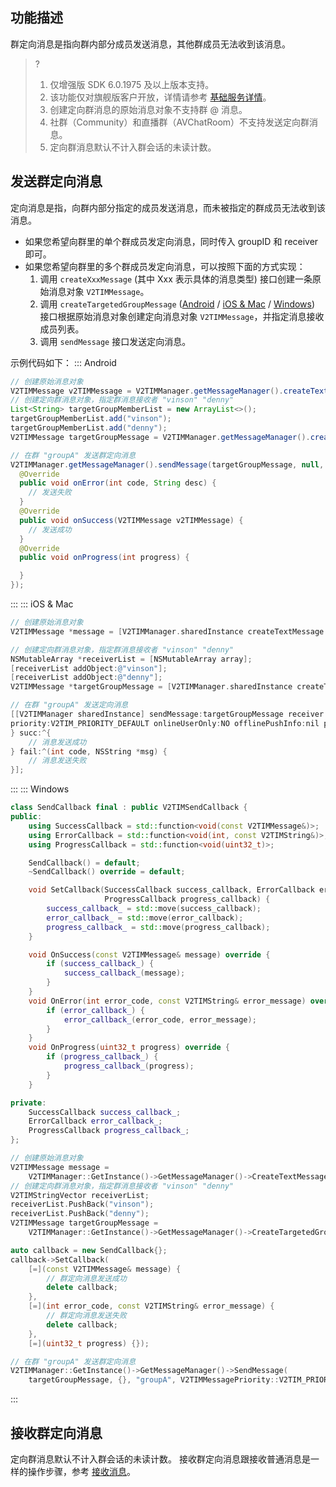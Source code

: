 ## 功能描述
群定向消息是指向群内部分成员发送消息，其他群成员无法收到该消息。

> ?
> 1. 仅增强版 SDK 6.0.1975 及以上版本支持。
> 2. 该功能仅对旗舰版客户开放，详情请参考 [基础服务详情](https://intl.cloud.tencent.com/document/product/1047/34350)。
> 3. 创建定向群消息的原始消息对象不支持群 @ 消息。
> 4. 社群（Community）和直播群（AVChatRoom）不支持发送定向群消息。
> 5. 定向群消息默认不计入群会话的未读计数。

## 发送群定向消息
定向消息是指，向群内部分指定的成员发送消息，而未被指定的群成员无法收到该消息。

* 如果您希望向群里的单个群成员发定向消息，同时传入 groupID 和 receiver 即可。
* 如果您希望向群里的多个群成员发定向消息，可以按照下面的方式实现：
  1. 调用 `createXxxMessage` (其中 Xxx 表示具体的消息类型) 接口创建一条原始消息对象 `V2TIMMessage`。
  2. 调用 `createTargetedGroupMessage` ([Android](https://im.sdk.qcloud.com/doc/en/classcom_1_1tencent_1_1imsdk_1_1v2_1_1V2TIMMessageManager.html#a4def1515746b2840e4b82047a53b91a2) / [iOS & Mac](https://im.sdk.qcloud.com/doc/en/categoryV2TIMManager_07Message_08.html#a8bddd2f566a53362b4da5448fdd18fbc) / [Windows](https://im.sdk.qcloud.com/doc/en/classV2TIMMessageManager.html#aceeef38fd6308e91154cdd8310c6012f)) 接口根据原始消息对象创建定向消息对象 `V2TIMMessage`，并指定消息接收成员列表。
  3. 调用 `sendMessage` 接口发送定向消息。

示例代码如下：
<dx-tabs>
::: Android
```java
// 创建原始消息对象
V2TIMMessage v2TIMMessage = V2TIMManager.getMessageManager().createTextMessage("这是一个群定向消息");
// 创建定向群消息对象，指定群消息接收者 "vinson" "denny"
List<String> targetGroupMemberList = new ArrayList<>();
targetGroupMemberList.add("vinson");
targetGroupMemberList.add("denny");
V2TIMMessage targetGroupMessage = V2TIMManager.getMessageManager().createTargetedGroupMessage(v2TIMMessage, targetGroupMemberList);

// 在群 "groupA" 发送群定向消息
V2TIMManager.getMessageManager().sendMessage(targetGroupMessage, null, "groupA",  V2TIMMessage.V2TIM_PRIORITY_DEFAULT, false, null, new V2TIMSendCallback<V2TIMMessage>() {
  @Override
  public void onError(int code, String desc) {
  	// 发送失败
  }
  @Override
  public void onSuccess(V2TIMMessage v2TIMMessage) {
  	// 发送成功
  }
  @Override
  public void onProgress(int progress) {

  }
});
```
:::
::: iOS & Mac
```objectivec
// 创建原始消息对象
V2TIMMessage *message = [V2TIMManager.sharedInstance createTextMessage:@"这是一个群定向消息"];

// 创建定向群消息对象，指定群消息接收者 "vinson" "denny"
NSMutableArray *receiverList = [NSMutableArray array];
[receiverList addObject:@"vinson"];
[receiverList addObject:@"denny"];
V2TIMMessage *targetGroupMessage = [V2TIMManager.sharedInstance createTargetedGroupMessage:message receiverList:receiverList];

// 在群 "groupA" 发送定向消息
[[V2TIMManager sharedInstance] sendMessage:targetGroupMessage receiver:nil groupID:@"groupA"
priority:V2TIM_PRIORITY_DEFAULT onlineUserOnly:NO offlinePushInfo:nil progress:^(uint32_t progress) {
} succ:^{
    // 消息发送成功
} fail:^(int code, NSString *msg) {
    // 消息发送失败
}];
```
:::
::: Windows
```cpp
class SendCallback final : public V2TIMSendCallback {
public:
    using SuccessCallback = std::function<void(const V2TIMMessage&)>;
    using ErrorCallback = std::function<void(int, const V2TIMString&)>;
    using ProgressCallback = std::function<void(uint32_t)>;

    SendCallback() = default;
    ~SendCallback() override = default;

    void SetCallback(SuccessCallback success_callback, ErrorCallback error_callback,
                     ProgressCallback progress_callback) {
        success_callback_ = std::move(success_callback);
        error_callback_ = std::move(error_callback);
        progress_callback_ = std::move(progress_callback);
    }

    void OnSuccess(const V2TIMMessage& message) override {
        if (success_callback_) {
            success_callback_(message);
        }
    }
    void OnError(int error_code, const V2TIMString& error_message) override {
        if (error_callback_) {
            error_callback_(error_code, error_message);
        }
    }
    void OnProgress(uint32_t progress) override {
        if (progress_callback_) {
            progress_callback_(progress);
        }
    }

private:
    SuccessCallback success_callback_;
    ErrorCallback error_callback_;
    ProgressCallback progress_callback_;
};

// 创建原始消息对象
V2TIMMessage message =
    V2TIMManager::GetInstance()->GetMessageManager()->CreateTextMessage(u8"这是一条群 @ 文本消息");
// 创建定向群消息对象，指定群消息接收者 "vinson" "denny"
V2TIMStringVector receiverList;
receiverList.PushBack("vinson");
receiverList.PushBack("denny");
V2TIMMessage targetGroupMessage =
    V2TIMManager::GetInstance()->GetMessageManager()->CreateTargetedGroupMessage(message, receiverList);

auto callback = new SendCallback{};
callback->SetCallback(
    [=](const V2TIMMessage& message) {
        // 群定向消息发送成功
        delete callback;
    },
    [=](int error_code, const V2TIMString& error_message) {
        // 群定向消息发送失败
        delete callback;
    },
    [=](uint32_t progress) {});

// 在群 "groupA" 发送群定向消息
V2TIMManager::GetInstance()->GetMessageManager()->SendMessage(
    targetGroupMessage, {}, "groupA", V2TIMMessagePriority::V2TIM_PRIORITY_NORMAL, false, {}, callback);
```
:::
</dx-tabs>

## 接收群定向消息
定向群消息默认不计入群会话的未读计数。
接收群定向消息跟接收普通消息是一样的操作步骤，参考 [接收消息](https://intl.cloud.tencent.com/document/product/1047/47995)。
